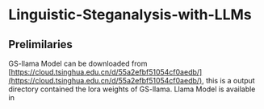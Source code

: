 # Linguistic-Steganalysis-with-LLMs

## Prelimilaries
GS-llama Model can be downloaded from [https://cloud.tsinghua.edu.cn/d/55a2efbf51054cf0aedb/](https://cloud.tsinghua.edu.cn/d/55a2efbf51054cf0aedb/), this is a output directory contained the lora weights of GS-llama.
Llama Model is available in 
